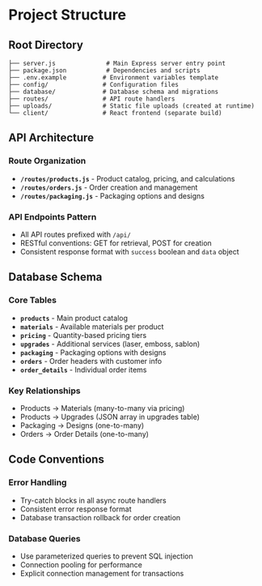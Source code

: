# Project Structure

## Root Directory
```
├── server.js              # Main Express server entry point
├── package.json           # Dependencies and scripts
├── .env.example          # Environment variables template
├── config/               # Configuration files
├── database/             # Database schema and migrations
├── routes/               # API route handlers
├── uploads/              # Static file uploads (created at runtime)
└── client/               # React frontend (separate build)
```

## API Architecture

### Route Organization
- **`/routes/products.js`** - Product catalog, pricing, and calculations
- **`/routes/orders.js`** - Order creation and management
- **`/routes/packaging.js`** - Packaging options and designs

### API Endpoints Pattern
- All API routes prefixed with `/api/`
- RESTful conventions: GET for retrieval, POST for creation
- Consistent response format with `success` boolean and `data` object

## Database Schema

### Core Tables
- **`products`** - Main product catalog
- **`materials`** - Available materials per product
- **`pricing`** - Quantity-based pricing tiers
- **`upgrades`** - Additional services (laser, emboss, sablon)
- **`packaging`** - Packaging options with designs
- **`orders`** - Order headers with customer info
- **`order_details`** - Individual order items

### Key Relationships
- Products → Materials (many-to-many via pricing)
- Products → Upgrades (JSON array in upgrades table)
- Packaging → Designs (one-to-many)
- Orders → Order Details (one-to-many)

## Code Conventions

### Error Handling
- Try-catch blocks in all async route handlers
- Consistent error response format
- Database transaction rollback for order creation

### Database Queries
- Use parameterized queries to prevent SQL injection
- Connection pooling for performance
- Explicit connection management for transactions